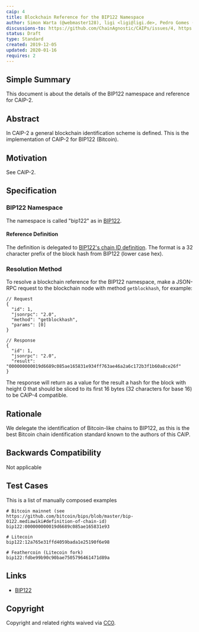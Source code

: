 ```yaml
---
caip: 4
title: Blockchain Reference for the BIP122 Namespace
author: Simon Warta (@webmaster128), ligi <ligi@ligi.de>, Pedro Gomes (@pedrouid)
discussions-to: https://github.com/ChainAgnostic/CAIPs/issues/4, https://github.com/ChainAgnostic/CAIPs/pull/1
status: Draft
type: Standard
created: 2019-12-05
updated: 2020-01-16
requires: 2
---
```


## Simple Summary

This document is about the details of the BIP122 namespace and reference for CAIP-2.

## Abstract

In CAIP-2 a general blockchain identification scheme is defined. This is the
implementation of CAIP-2 for BIP122 (Bitcoin).

## Motivation

See CAIP-2.

## Specification

### BIP122 Namespace

The namespace is called "bip122" as in [BIP122](https://github.com/bitcoin/bips/blob/master/bip-0122.mediawiki).

#### Reference Definition

The definition is delegated to [BIP122's chain ID definition](https://github.com/bitcoin/bips/blob/master/bip-0122.mediawiki#definition-of-chain-id).
The format is a 32 character prefix of the block hash from BIP122 (lower case hex).

### Resolution Method

To resolve a blockchain reference for the BIP122 namespace, make a JSON-RPC request to the blockchain node with method `getblockhash`, for example:

```jsonc
// Request
{
  "id": 1,
  "jsonrpc": "2.0",
  "method": "getblockhash",
  "params": [0]
}

// Response
{
  "id": 1,
  "jsonrpc": "2.0",
  "result": "000000000019d6689c085ae165831e934ff763ae46a2a6c172b3f1b60a8ce26f"
}
```
The response will return as a value for the result a hash for the block with height 0 that should be sliced to its first 16 bytes (32 characters for base 16) to be CAIP-4 compatible.

## Rationale

We delegate the identification of Bitcoin-like chains to BIP122, as this is the best Bitcoin chain identification standard known to the authors of this CAIP.

## Backwards Compatibility

Not applicable

## Test Cases

This is a list of manually composed examples

```
# Bitcoin mainnet (see https://github.com/bitcoin/bips/blob/master/bip-0122.mediawiki#definition-of-chain-id)
bip122:000000000019d6689c085ae165831e93

# Litecoin
bip122:12a765e31ffd4059bada1e25190f6e98

# Feathercoin (Litecoin fork)
bip122:fdbe99b90c90bae7505796461471d89a
```

## Links

- [BIP122](https://github.com/bitcoin/bips/blob/master/bip-0122.mediawiki)

## Copyright

Copyright and related rights waived via [CC0](https://creativecommons.org/publicdomain/zero/1.0/).
